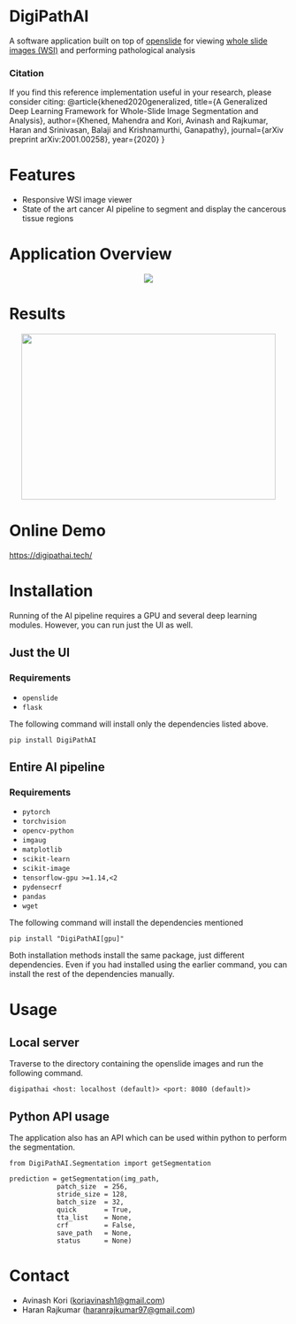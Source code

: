 # DigiPathAI
A software application built on top of [openslide](https://openslide.org/) for viewing [whole slide images (WSI)](https://www.ncbi.nlm.nih.gov/pubmed/30307746) and performing pathological analysis 

### Citation
If you find this reference implementation useful in your research, please consider citing:
@article{khened2020generalized,
  title={A Generalized Deep Learning Framework for Whole-Slide Image Segmentation and Analysis},
  author={Khened, Mahendra and Kori, Avinash and Rajkumar, Haran and Srinivasan, Balaji and Krishnamurthi, Ganapathy},
  journal={arXiv preprint arXiv:2001.00258},
  year={2020}
}

# Features
- Responsive WSI image viewer 
- State of the art cancer AI pipeline to segment and display the cancerous tissue regions

# Application Overview
<p align="center">
  <img src="imgs/demo.gif">
</p>

# Results
<p align="center">
  <img width="460" height="300" src="imgs/results_1.png">
</p>

# Online Demo
https://digipathai.tech/

# Installation
Running of the AI pipeline requires a GPU and several deep learning modules. However, you can run just the UI as well.

## Just the UI
### Requirements
- `openslide`
- `flask`

The following command will install only the dependencies listed above.
```
pip install DigiPathAI
```

## Entire AI pipeline
### Requirements
- `pytorch`
- `torchvision`
- `opencv-python`
- `imgaug`
- `matplotlib`
- `scikit-learn`
- `scikit-image`
- `tensorflow-gpu >=1.14,<2`
- `pydensecrf`
- `pandas`
- `wget`

The following command will install the dependencies mentioned
```
pip install "DigiPathAI[gpu]"
```

Both installation methods install the same package, just different dependencies. Even if you had installed using the earlier command, you can install the rest of the dependencies manually. 

# Usage 
## Local server
Traverse to the directory containing the openslide images and run the following command.
```
digipathai <host: localhost (default)> <port: 8080 (default)>
```

## Python API usage
The application also has an API which can be used within python to perform the segmentation. 
```
from DigiPathAI.Segmentation import getSegmentation

prediction = getSegmentation(img_path, 
			patch_size  = 256, 
			stride_size = 128,
			batch_size  = 32,
			quick       = True,
			tta_list    = None,
			crf         = False,
			save_path   = None,
			status      = None)
```

# Contact
- Avinash Kori (koriavinash1@gmail.com)
- Haran Rajkumar (haranrajkumar97@gmail.com)

